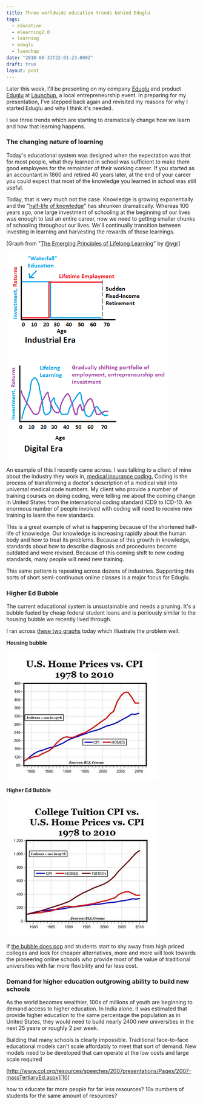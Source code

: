 ```yaml
---
title: Three worldwide education trends behind Eduglu
tags:
  - education
  - elearning2.0
  - learning
  - eduglu
  - launchup
date: "2010-08-31T22:01:23.000Z"
draft: true
layout: post
---
```


Later this week, I'll be presenting on my company [Eduglu][0] and product [Eduglu][1] at [Launchup][2], a local entrepreneurship event. In preparing for my presentation, I've stepped back again and revisited my reasons for why I started Eduglu and why I think it's needed.

I see three trends which are starting to dramatically change how we learn and how that learning happens.

### The changing nature of learning

Today's educational system was designed when the expectation was that for most people, what they learned in school was sufficient to make them good employees for the remainder of their working career. If you started as an accountant in 1860 and retired 40 years later, at the end of your career you could expect that most of the knowledge you learned in school was still useful.

Today, that is very much not the case. Knowledge is growing exponentially and the "[half-life][3] [of knowledge][4]" has shrunken dramatically. Whereas 100 years ago, one large investment of schooling at the beginning of our lives was enough to last an entire career, now we need to getting smaller chunks of schooling throughout our lives. We'll continually transition between investing in learning and harvesting the rewards of those learnings.

[Graph from "[The Emerging Principles of Lifelong Learning][5]" by [@vgr][6]]

![](./lifelongLearning.png)

An example of this I recently came across. I was talking to a client of mine about the industry they work in, [medical insurance coding.][7] Coding is the process of transforming a doctor's description of a medical visit into universal medical code numbers. My client who provide a number of training courses on doing coding, were telling me about the coming change in United States from the international coding standard ICD9 to ICD-10\. An enormous number of people involved with coding will need to receive new training to learn the new standards.

This is a great example of what is happening because of the shortened half-life of knowledge. Our knowledge is increasing rapidly about the human body and how to treat its problems. Because of this growth in knowledge, standards about how to describe diagnosis and procedures became outdated and were revised. Because of this coming shift to new coding standards, many people will need new training.

This same pattern is repeating across dozens of industries. Supporting this sorts of short semi-continuous online classes is a major focus for Eduglu.

### Higher Ed Bubble

The current educational system is unsustainable and needs a pruning. It's a bubble fueled by cheap federal student loans and is perilously similar to the housing bubble we recently lived through.

I ran across [these two graphs][8] today which illustrate the problem well:

**Housing bubble**

![](./housing-bubble.jpg)

**Higher Ed Bubble**

![](./highered-bubble.jpg)

If [the bubble does pop][9] and students start to shy away from high priced colleges and look for cheaper alternatives, more and more will look towards the pioneering online schools who provide most of the value of traditional universities with far more flexibility and far less cost.

### Demand for higher education outgrowing ability to build new schools

As the world becomes wealthier, 100s of millions of youth are beginning to demand access to higher education. In India alone, it was estimated that provide higher education to the same percentage the population as in United States, they would need to build nearly 2400 new universities in the next 25 years or roughly 2 per week.

Building that many schools is clearly impossible. Traditional face-to-face educational models can't scale affordably to meet that sort of demand. New models need to be developed that can operate at the low costs and large scale required

[http://www.col.org/resources/speeches/2007presentations/Pages/2007-massTertiaryEd.aspx][10]

how to educate far more people for far less resources? 10x numbers of students for the same amount of resources?


[0]: http://eduglu.com
[1]: http://eduglu.com/download-eduglu
[2]: http://www.launchup.org/2010/08/31/eduglu-qa/
[3]: http://en.wikipedia.org/wiki/Half-life_of_knowledge
[4]: http://www.elearnspace.org/Articles/connectivism.htm
[5]: http://blog.trailmeme.com/2010/06/the-emerging-principles-of-lifelong-learning/
[6]: http://twitter.com/vgr
[7]: http://en.wikipedia.org/wiki/Medical_classification
[8]: http://mjperry.blogspot.com/2010/06/higher-education-bubble-its-about-to.html#
[9]: http://www.washingtonexaminer.com/opinion/columns/Sunday_Reflections/Higher-education_s-bubble-is-about-to-burst-95639354.html
[10]: http://www.col.org/resources/speeches/2007presentations/Pages/2007-massTertiaryEd.aspx
